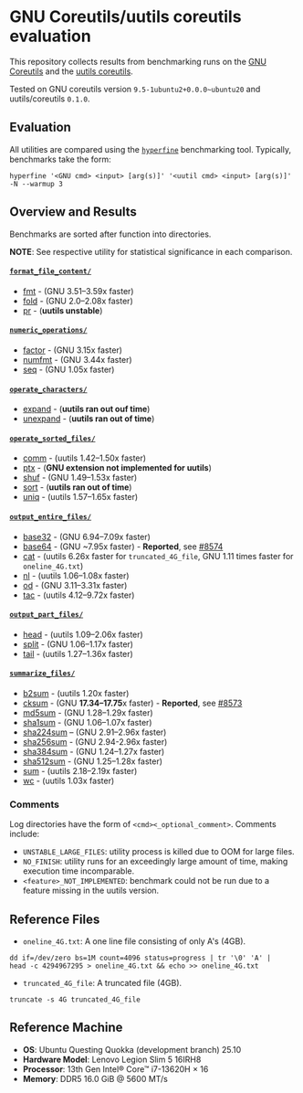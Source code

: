 # GNU Coreutils/uutils coreutils evaluation
This repository collects results from benchmarking runs on the [GNU Coreutils](https://www.gnu.org/software/coreutils/manual/coreutils.html) and the [uutils coreutils](https://github.com/uutils/coreutils).

Tested on GNU coreutils version `9.5-1ubuntu2+0.0.0~ubuntu20` and uutils/coreutils `0.1.0`.
## Evaluation
All utilities are compared using the [`hyperfine`](https://github.com/sharkdp/hyperfine) benchmarking tool. Typically, benchmarks take the form:

```shell
hyperfine '<GNU cmd> <input> [arg(s)]' '<uutil cmd> <input> [arg(s)]' -N --warmup 3
```

## Overview and Results
Benchmarks are sorted after function into directories. 

**NOTE**: See respective utility for statistical significance in each comparison.

#### **[`format_file_content/`](format_file_content/)**
  *  [fmt](format_file_content/fmt) - (GNU 3.51–3.59x faster)
  *  [fold](format_file_content/fold) - (GNU 2.0–2.08x faster)
  *  [pr](format_file_content/pr_UNSTABLE_LARGE_FILES) - (**uutils unstable**)
#### **[`numeric_operations/`](numeric_operations/)** 
  * [factor](numeric_operations/factor) - (GNU 3.15x faster)
  * [numfmt](numeric_operations/numfmt) - (GNU 3.44x faster)
  * [seq](numeric_operations/seq) - (GNU 1.05x faster)
#### **[`operate_characters/`](operate_characters/)**
  * [expand](operate_characters/expand_NO_FINISH) - (**uutils ran out ouf time**)
  * [unexpand](operate_characters/unexpand_NO_FINISH) - (**uutils ran out of time**)
#### **[`operate_sorted_files/`](operate_sorted_files/)**
  * [comm](operate_sorted_files/comm) - (uutils 1.42–1.50x faster)
  * [ptx](operate_sorted_files/ptx_GNU_EXT_NOT_IMPLEMENTED) - (**GNU extension not implemented for uutils**)
  * [shuf](operate_sorted_files/shuf) - (GNU 1.49–1.53x faster)
  * [sort](operate_sorted_files/sort_NO_FINISH) - (**uutils ran out of time**)
  * [uniq](operate_sorted_files/uniq) - (uutils 1.57–1.65x faster)
#### **[`output_entire_files/`](output_entire_files/)**
  * [base32](output_entire_files/base32) - (GNU 6.94–7.09x faster)
  * [base64](output_entire_files/base64) - (GNU ~7.95x faster) - **Reported**, see [#8574](https://github.com/uutils/coreutils/issues/8574)
  * [cat](output_entire_files/cat) - (uutils 6.26x faster for `truncated_4G_file`, GNU 1.11 times faster for `oneline_4G.txt`)
  * [nl](output_entire_files/nl) - (uutils 1.06–1.08x faster)
  * [od](output_entire_files/od) - (GNU 3.11–3.31x faster)
  * [tac](output_entire_files/tac) - (uutils 4.12–9.72x faster)
#### **[`output_part_files/`](output_part_files/)**
  * [head](output_part_files/head) - (uutils 1.09–2.06x faster)
  * [split](output_part_files/split) - (GNU 1.06–1.17x faster)
  * [tail](output_part_files/tail) - (uutils 1.27–1.36x faster)
#### **[`summarize_files/`](summarize_files/)**
  * [b2sum](summarize_files/b2sum) - (uutils 1.20x faster)
  * [cksum](summarize_files/cksum) - (GNU **17.34–17.75**x faster) - **Reported**, see [#8573](https://github.com/uutils/coreutils/issues/8573)
  * [md5sum](summarize_files/md5sum) - (GNU 1.28–1.29x faster)
  * [sha1sum](summarize_files/sha1sum) - (GNU 1.06–1.07x faster)
  * [sha224sum](summarize_files/sha224sum) – (GNU 2.91–2.96x faster)
  * [sha256sum](summarize_files/sha256sum) - (GNU 2.94-2.96x faster)
  * [sha384sum](summarize_files/sha384sum) - (GNU 1.24–1.27x faster)
  * [sha512sum](summarize_files/sha512sum) - (GNU 1.25–1.28x faster)
  * [sum](summarize_files/sum) - (uutils 2.18–2.19x faster)
  * [wc](summarize_files/wc) - (uutils 1.03x faster)

### Comments
Log directories have the form of `<cmd><_optional_comment>`. Comments include:
* `UNSTABLE_LARGE_FILES`: utility process is killed due to OOM for large files.
* `NO_FINISH`: utility runs for an exceedingly large amount of time, making execution time incomparable.
* `<feature>_NOT_IMPLEMENTED`: benchmark could not be run due to a feature missing in the uutils version.

## Reference Files
* `oneline_4G.txt`: A one line file consisting of only A's (4GB).
```shell
dd if=/dev/zero bs=1M count=4096 status=progress | tr '\0' 'A' |
head -c 4294967295 > oneline_4G.txt && echo >> oneline_4G.txt
```
* `truncated_4G_file`: A truncated file (4GB).
```shell
truncate -s 4G truncated_4G_file
```

## Reference Machine
* **OS**: Ubuntu Questing Quokka (development branch) 25.10
* **Hardware Model**: Lenovo Legion Slim 5 16IRH8
* **Processor**: 13th Gen Intel® Core™ i7-13620H × 16
* **Memory**: DDR5 16.0 GiB @ 5600 MT/s
